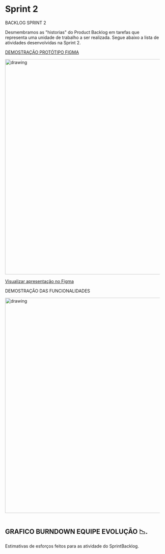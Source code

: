 # Sprint 2

BACKLOG SPRINT 2

  Desmembramos as "historias" do Product Backlog em tarefas que representa uma unidade de trabalho a ser realizada.
  Segue abaixo a lista de atividades desenvolvidas na Sprint 2.

   <a href='https://i.imgur.com/gQuFvVG.jpeg'>


DEMOSTRAÇÃO PROTÓTIPO FIGMA

   <img src=""   alt="drawing" width =700>

   <a target="_blank" href='https://www.figma.com/proto/BhRWFNZ6F9ecpPeyetIxIa/SPY-LEAFs?node-id=646%3A2991&starting-point-node-id=646%3A2991&show-proto-sidebar=1'>Visualizar apresentação no Figma</a>

DEMOSTRAÇÃO DAS FUNCIONALIDADES

   <img src=""   alt="drawing" width =700>

   <br/>
   <br/>

## GRAFICO BURNDOWN EQUIPE EVOLUÇÃO 📉.

Estimativas de esforços feitos para as atividade do SprintBacklog.

  <br/>

![]()
